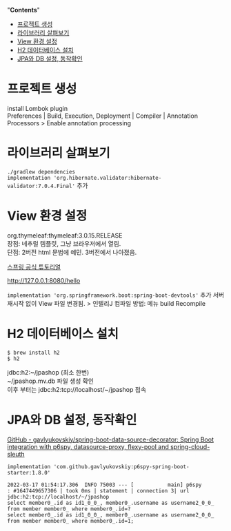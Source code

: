 <!-- START doctoc generated TOC please keep comment here to allow auto update -->
<!-- DON'T EDIT THIS SECTION, INSTEAD RE-RUN doctoc TO UPDATE -->
"**Contents**"

- [프로젝트 생성](#%ED%94%84%EB%A1%9C%EC%A0%9D%ED%8A%B8-%EC%83%9D%EC%84%B1)
- [라이브러리 살펴보기](#%EB%9D%BC%EC%9D%B4%EB%B8%8C%EB%9F%AC%EB%A6%AC-%EC%82%B4%ED%8E%B4%EB%B3%B4%EA%B8%B0)
- [View 환경 설정](#view-%ED%99%98%EA%B2%BD-%EC%84%A4%EC%A0%95)
- [H2 데이터베이스 설치](#h2-%EB%8D%B0%EC%9D%B4%ED%84%B0%EB%B2%A0%EC%9D%B4%EC%8A%A4-%EC%84%A4%EC%B9%98)
- [JPA와 DB 설정, 동작확인](#jpa%EC%99%80-db-%EC%84%A4%EC%A0%95-%EB%8F%99%EC%9E%91%ED%99%95%EC%9D%B8)

<!-- END doctoc generated TOC please keep comment here to allow auto update -->

# 프로젝트 생성

install Lombok plugin  
Preferences | Build, Execution, Deployment | Compiler | Annotation Processors > Enable annotation processing

# 라이브러리 살펴보기

`./gradlew dependencies`  
`implementation 'org.hibernate.validator:hibernate-validator:7.0.4.Final'` 추가

# View 환경 설정

org.thymeleaf:thymeleaf:3.0.15.RELEASE  
장점: 네추럴 템플릿, 그냥 브라우저에서 열림.  
단점: 2버전 html 문법에 예민. 3버전에서 나아졌음.  

[스프링 공식 튜토리얼](https://spring.io/guides/gs/serving-web-content/)

http://127.0.0.1:8080/hello

`implementation 'org.springframework.boot:spring-boot-devtools'` 추가
서버 재시작 없이 View 파일 변경됨. > 인텔리J 컴파일 방법: 메뉴 build Recompile

# H2 데이터베이스 설치

```
$ brew install h2
$ h2
```

jdbc:h2:\~/jpashop (최소 한번)  
\~/jpashop.mv.db 파일 생성 확인  
이후 부터는 jdbc:h2:tcp://localhost/\~/jpashop 접속  

# JPA와 DB 설정, 동작확인

[GitHub - gavlyukovskiy/spring-boot-data-source-decorator: Spring Boot integration with p6spy, datasource-proxy, flexy-pool and spring-cloud-sleuth](https://github.com/gavlyukovskiy/spring-boot-data-source-decorator)

`implementation 'com.github.gavlyukovskiy:p6spy-spring-boot-starter:1.8.0'`
```
2022-03-17 01:54:17.306  INFO 75003 --- [           main] p6spy                                    : #1647449657306 | took 0ms | statement | connection 3| url jdbc:h2:tcp://localhost/~/jpashop
select member0_.id as id1_0_0_, member0_.username as username2_0_0_ from member member0_ where member0_.id=?
select member0_.id as id1_0_0_, member0_.username as username2_0_0_ from member member0_ where member0_.id=1;
```
